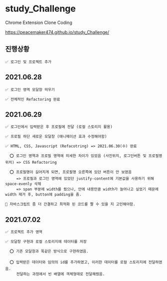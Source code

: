 # study_Challenge
 Chrome Extension Clone Coding
 
 https://peacemaker474.github.io/study_Challenge/

## 진행상황
    ✅ 로그인 및 프로젝트 추가

## 2021.06.28
    ✅ 로그인 영역 모달창 띄우기
   
    ✅ 전체적인 Refactoring 완료
   
## 2021.06.29
    ✅ 로그인에서 입력받은 후 프로필에 전달 (로컬 스토리지 활용)
   
    ✅ 프로필 하단 새로운 모달창 (애니메이션 효과 수정해야함)
   
    ✅ HTML, CSS, Javascript (Refacotring) => 2021.06.30(수) 완료
      
      ⭕️ 로그인 영역과 프로필 영역에 미세한 차이가 있었음 (사진위치, 로그인버튼 및 프로필명 위치) => CSS Refactoring 
      
      ⭕️ 프로필명이 길어지게 되면, 프로필명 오른쪽에 있던 버튼이 안 보였음
         => 프로필과 로그인 영역에 있었던 justify-content에 기본값을 사용하기 위해 space-evenly 삭제
         => span 부분에 width를 줬으나, 안에 내용만큼 width가 늘어나고 싶었기 때문에 width 제거 후, button에 padding을 줌.
    
    🤔 자바스크립트 좀 더 간결하고 최적화 된 코드를 짤 수 있을 지 고민해야함.
    
## 2021.07.02
    ✅ 프로젝트 추가 영역
    
    ✅ 모달창 구현과 로컬 스토리지에 데이터를 저장
    
      ⭕️ 기존 모달창과 똑같은 방식으로 구현하였음.
      
      ⭕️ 입력받은 데이터와 임의의 id를 추가하였고, 이러한 데이터를 로컬 스토리지에 전달하였음. 
         전달하는 과정에서 빈 배열에 객체형태로 전달해줬음.
         
      
      
      
      
      
